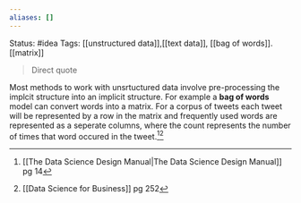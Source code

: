 ```yaml
---
aliases: []
---
```

Status: #idea
Tags: [[unstructured data]],[[text data]], [[bag of words]]. [[matrix]]


>Direct quote

Most methods to work with unsrtuctured data involve pre-processing the implcit structure into an implicit structure. For example a **bag of words** model can convert words into a matrix. For a corpus of tweets each tweet will be represented by a row in the matrix and frequently used words are represented as a seperate columns, where the count represents the number of times that word occured in the tweet.[^1][^2]

[^1]:[[The Data Science  Design Manual|The Data Science Design Manual]] pg 14
[^2]:[[Data Science for Business]] pg 252